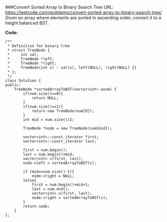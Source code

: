 ###Convert Sorted Array to Binary Search Tree
URL: https://leetcode.com/problems/convert-sorted-array-to-binary-search-tree/</br>
Given an array where elements are sorted in ascending order, convert it to a height balanced BST.

__Code:__

	/**
	 * Definition for binary tree
	 * struct TreeNode {
	 *     int val;
	 *     TreeNode *left;
	 *     TreeNode *right;
	 *     TreeNode(int x) : val(x), left(NULL), right(NULL) {}
	 * };
	 */
	class Solution {
	public:
	    TreeNode *sortedArrayToBST(vector<int> &num) {
	        if(num.size()==0){
	            return NULL;
	        }
	        if(num.size()==1){
	            return new TreeNode(num[0]);
	        }
	        int mid = num.size()/2;
	        
	        TreeNode *node = new TreeNode(num[mid]);
	        
	        vector<int>::const_iterator first;
	        vector<int>::const_iterator last;

	        first = num.begin();
	        last = num.begin()+mid;
	        vector<int> v(first, last);
	        node->left = sortedArrayToBST(v);
	        
	        if (mid==num.size()-1){
	            node->right = NULL;
	        }else{
	            first = num.begin()+mid+1;
	            last = num.end();
	            vector<int> v(first, last);
	            node->right = sortedArrayToBST(v);
	        }
	        return node;
	    }
	};